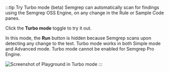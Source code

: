 :::tip Try Turbo mode (beta)
Semgrep can automatically scan for findings using the Semgrep OSS Engine, on any change in the Rule or Sample Code panes.

Click the <i class="fa-solid fa-toggle-large-on"></i> **Turbo mode** toggle to try it out.

In this mode, the **Run** button is hidden because Semgrep scans upon detecting any change to the text. Turbo mode works in both Simple mode and Advanced mode. Turbo mode cannot be enabled for Semgrep Pro Engine.

![Screenshot of Playground in Turbo mode](/img/playground-turbo.png)
:::
